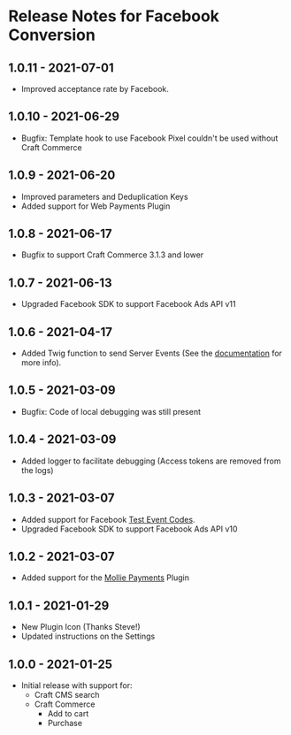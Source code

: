 # Release Notes for Facebook Conversion

## 1.0.11 - 2021-07-01

- Improved acceptance rate by Facebook.

## 1.0.10 - 2021-06-29

- Bugfix: Template hook to use Facebook Pixel couldn't be used without Craft Commerce

## 1.0.9 - 2021-06-20

- Improved parameters and Deduplication Keys
- Added support for Web Payments Plugin

## 1.0.8 - 2021-06-17

- Bugfix to support Craft Commerce 3.1.3 and lower

## 1.0.7 - 2021-06-13

- Upgraded Facebook SDK to support Facebook Ads API v11

## 1.0.6 - 2021-04-17

- Added Twig function to send Server Events (See the [documentation](https://facebook-conversion.dwy.be/documentation/manual-tracking.html) for more info).

## 1.0.5 - 2021-03-09

- Bugfix: Code of local debugging was still present 

## 1.0.4 - 2021-03-09

- Added logger to facilitate debugging (Access tokens are removed from the logs)

## 1.0.3 - 2021-03-07

- Added support for Facebook [Test Event Codes](https://www.facebook.com/business/help/2040882565969969).
- Upgraded Facebook SDK to support Facebook Ads API v10

## 1.0.2 - 2021-03-07

- Added support for the [Mollie Payments](https://plugins.craftcms.com/mollie-payments) Plugin

## 1.0.1 - 2021-01-29

- New Plugin Icon (Thanks Steve!)
- Updated instructions on the Settings

## 1.0.0 - 2021-01-25

- Initial release with support for:
  - Craft CMS search
  - Craft Commerce
    - Add to cart
    - Purchase
